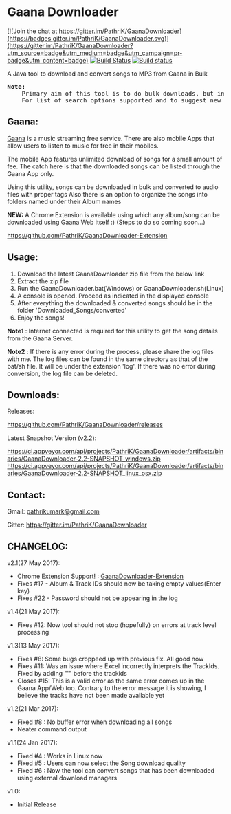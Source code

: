 # Gaana Downloader

[![Join the chat at https://gitter.im/PathriK/GaanaDownloader](https://badges.gitter.im/PathriK/GaanaDownloader.svg)](https://gitter.im/PathriK/GaanaDownloader?utm_source=badge&utm_medium=badge&utm_campaign=pr-badge&utm_content=badge) [![Build Status](https://travis-ci.org/PathriK/GaanaDownloader.svg?branch=master)](https://travis-ci.org/PathriK/GaanaDownloader) [![Build status](https://ci.appveyor.com/api/projects/status/32jy46yxmtve2yav?svg=true)](https://ci.appveyor.com/project/PathriK/gaanadownloader)


A Java tool to download and convert songs to MP3 from Gaana in Bulk

<pre>
<b>Note:</b>
    Primary aim of this tool is to do bulk downloads, but individual downloads will also be supported in future. 
    For list of search options supported and to suggest new features, kindly take a look at Issue <a href="https://github.com/PathriK/GaanaDownloader/issues/2">#2</a>
</pre>

## Gaana:

[Gaana](http://gaana.com/) is a music streaming free service. There are also mobile Apps that allow users to listen to music for free in their mobiles. 

The mobile App features unlimited download of songs for a small amount of fee. The catch here is that the downloaded songs can be listed through the Gaana App only. 

Using this utility, songs can be downloaded in bulk and converted to audio files with proper tags
Also there is an option to organize the songs into folders named under their Album names

**NEW:** A Chrome Extension is available using which any album/song can be downloaded using Gaana Web itself :) (Steps to do so coming soon...)

https://github.com/PathriK/GaanaDownloader-Extension

## Usage:

1. Download the latest GaanaDownloader zip file from the below link
2. Extract the zip file
3. Run the GaanaDownloader.bat(Windows) or GaanaDownloader.sh(Linux)
4. A console is opened. Proceed as indicated in the displayed console
5. After everything the downloaded & converted songs should be in the folder 'Downloaded_Songs/converted'
6. Enjoy the songs!

**Note1** : Internet connected is required for this utility to get the song details from the Gaana Server.

**Note2** : If there is any error during the process, please share the log files with me. The log files can be found in the same directory as that of the bat/sh file. It will be under the extension 'log'. If there was no error during conversion, the log file can be deleted. 
	
## Downloads:

Releases:

https://github.com/PathriK/GaanaDownloader/releases

Latest Snapshot Version (v2.2):

https://ci.appveyor.com/api/projects/PathriK/GaanaDownloader/artifacts/binaries/GaanaDownloader-2.2-SNAPSHOT_windows.zip
https://ci.appveyor.com/api/projects/PathriK/GaanaDownloader/artifacts/binaries/GaanaDownloader-2.2-SNAPSHOT_linux_osx.zip

## Contact:
Gmail: pathrikumark@gmail.com

Gitter: https://gitter.im/PathriK/GaanaDownloader

## CHANGELOG:

v2.1(27 May 2017):
- Chrome Extension Support! : [GaanaDownloader-Extension](https://github.com/PathriK/GaanaDownloader-Extension)
- Fixes #17 - Album & Track IDs should now be taking empty values(Enter key)
- Fixes #22 - Password should not be appearing in the log

v1.4(21 May 2017):
- Fixes #12: Now tool should not stop (hopefully) on errors at track level processing

v1.3(13 May 2017):
- Fixes #8: Some bugs croppeed up with previous fix. All good now
- Fixes #11: Was an issue where Excel incorrectly interprets the TrackIds. Fixed by adding "'" before the trackids
- Closes #15: This is a valid error as the same error comes up in the Gaana App/Web too. Contrary to the error message it is showing, I believe the tracks have not been made available yet

v1.2(21 Mar 2017):
- Fixed #8 : No buffer error when downloading all songs
- Neater command output

v1.1(24 Jan 2017):
- Fixed #4 : Works in Linux now
- Fixed #5 : Users can now select the Song download quality
- Fixed #6 : Now the tool can convert songs that has been downloaded using external download managers

v1.0:
- Initial Release
